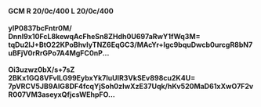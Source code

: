 #### GCM R 20/0c/400 L 20/0c/400
**yIP0837bcFntr0M/**<br/>**Dnnl9x10FcL8kewqAcFheSn8ZHdh0U697aRwY1fWq3M=**<br/>**tqDu2lJ+BtO22KPoBhvIyTNZ6EqGC3/MAcYr+lgc9bquDwcb0urcgR8bN7uBFjV0rRrGPo7A4MgFC0nP...**<br/><br/>
**Oi3uzwz0bX/s+7sZ**<br/>**2BKx1GQ8VFvILG99EybxYk7luUIR3VkSEv898cu2K4U=**<br/>**7pVRCV5JB9AlG8DF4fcqYjSoh0zIwXzE37Uqk/hKv520MaD61xXwO7F2vR007VM3aseyxQfjcsWEhpFO...**
